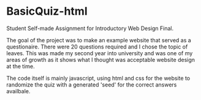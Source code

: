 # BasicQuiz-html
Student Self-made Assignment for Introductory Web Design Final.

The goal of the project was to make an example website that served as a questionaire. There were 20 questions required
and I chose the topic of leaves.
This was made my second year into university and was one of my areas of growth as it shows what I thought was acceptable 
website design at the time.

The code itself is mainly javascript, using html and css for the website to randomize the quiz with a generated 'seed' for the correct answers
availbale.
